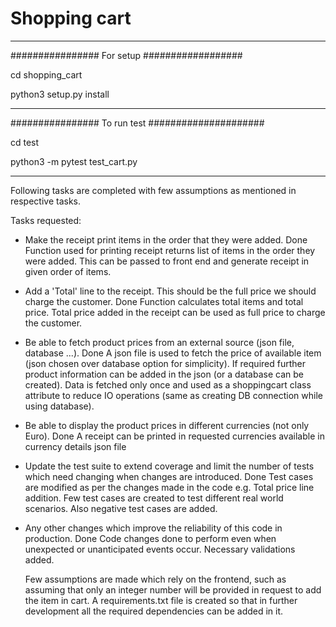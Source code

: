 # Shopping cart

--------------------------------------------------------------------------------------------------------------------------------
################ For setup ##################

cd shopping_cart

python3 setup.py install

--------------------------------------------------------------------------------------------------------------------------------

################ To run test #####################

cd test

python3 -m pytest test_cart.py

--------------------------------------------------------------------------------------------------------------------------------

Following tasks are completed with few assumptions as mentioned in respective tasks.

Tasks requested:
- Make the receipt print items in the order that they were added. Done
    Function used for printing receipt returns list of items in the order they were added.
    This can be passed to front end and generate receipt in given order of items.
- Add a 'Total' line to the receipt. This should be the full price we should charge the customer. Done
    Function calculates total items and total price.
    Total price added in the receipt can be used as full price to charge the customer.
- Be able to fetch product prices from an external source (json file, database ...). Done
    A json file is used to fetch the price of available item (json chosen over database option for simplicity).
    If required further product information can be added in the json (or a database can be created).
    Data is fetched only once and used as a shoppingcart class attribute to reduce IO operations (same as creating DB connection while using database).
- Be able to display the product prices in different currencies (not only Euro). Done
    A receipt can be printed in requested currencies available in currency details json file
- Update the test suite to extend coverage and limit the number of tests which need changing when changes are introduced. Done
    Test cases are modified as per the changes made in the code e.g. Total price line addition.
    Few test cases are created to test different real world scenarios. Also negative test cases are added.
- Any other changes which improve the reliability of this code in production. Done
    Code changes done to perform even when unexpected or unanticipated events occur. Necessary validations added.

    Few assumptions are made which rely on the frontend, such as assuming that only an integer number will be provided in request to add the item in cart.
A requirements.txt file is created so that in further development all the required dependencies can be added in it.


